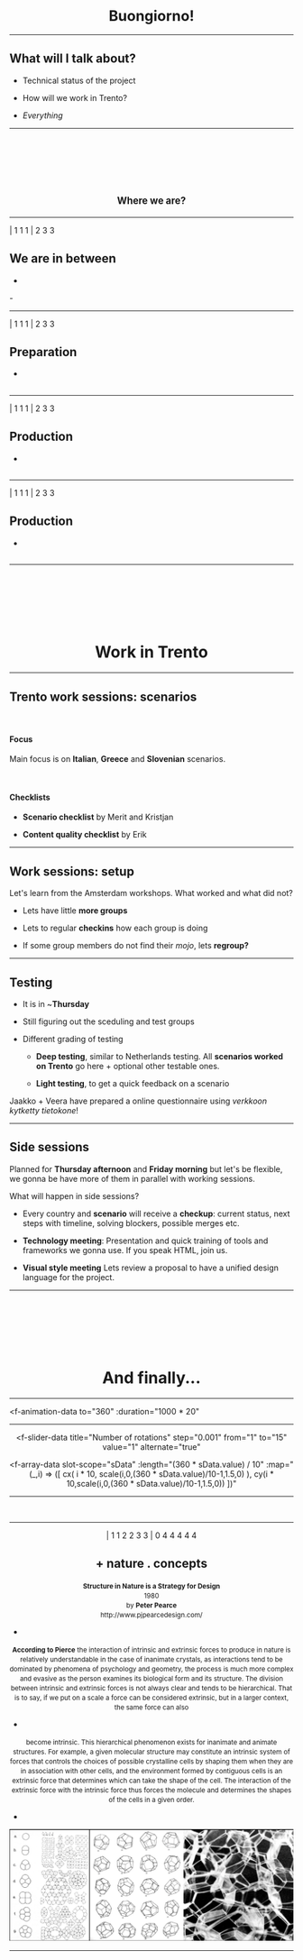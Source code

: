 <br><br><br><br><br>
<center>
<h2>
<big>
Buongiorno!
</big>
</h2>
</center>

---

## What will I talk about?

* Technical status of the project

* How will we work in Trento?

* *Everything*

---

<br><br><br><br><br>
<center><h4><big>
  Where we are?
</big></h4></center>

---

| 1 1 1
| 2 3 3

## We are in between
-
<f-card title="Preparation" :fill="color('gray')" height="calc(5px * 131)" />
-
<f-card title="Production" :fill="color('blue')" height="calc(5px * 131)" />

---

| 1 1 1
| 2 3 3

## Preparation
-
<f-card
  title="Scenario writing"
  :fill="color('gray')"
  height="calc(5px * 50)"
/>
<f-card title="Slide preparation" :fill="color('gray')" height="calc(4.5px * 34)" />
<f-card title="First interactives" :fill="color('gray')" height="calc(4.5px * 23)" />
<f-card title="Testing" :fill="color('gray')" height="calc(4.5px * 10)" />
-
<f-card title="Production" :fill="color('blue')" height="calc(5px * 125)" />

---

| 1 1 1
| 2 3 3

## Production
-
<f-card
  title="Preparation"
  :fill="color('gray')"
  height="calc(5px * 131)"
/>
-
<f-card
  title="30% Content writing / editing"
  height="calc(5px * 30)"
/>
<f-card
  title="20% Media producing"
  height="calc(5px * 20)"
/>
<f-card
  title="20% Light coding / HTML / CSS"
  height="calc(5px * 15)"
/>
<f-card
  title="15% Heavy coding"
  height="calc(5px * 25)"
/>
<f-card
  title="5% User experience design"
  height="calc(5px * 7)"
/>
<f-card
  title="10% Testing + Pedagogy"
  height="calc(5px * 10)"
/>

---

| 1 1 1
| 2 3 3

## Production
-
<f-card
  title="Preparation"
  :fill="color('gray')"
  height="calc(5px * 131)"
/>
-
<f-card
  title="30% Content writing / editing"
  subtitle="All countries"
  height="calc(5px * 30)"
/>
<f-card
  title="20% Media producing"
  subtitle="All countries"
  height="calc(5px * 20)"
/>
<f-card
  title="20% Light coding / HTML / CSS"
  subtitle="🇩🇪 🇵🇹 🇮🇹 🇪🇪"
  height="calc(5px * 15)"
/>
<f-card
  title="15% Heavy coding"
  subtitle="🇪🇪"
  height="calc(5px * 25)"
/>
<f-card
  title="5% User experience design"
  subtitle="🇸🇮 🇪🇪 🇩🇪 🇵🇹"
  height="calc(5px * 7)"
/>
<f-card
  title="10% Testing + Pedagogy"
  subtitle="All + 🇫🇮"
  height="calc(5px * 10)"
/>

---

<br><br><br><br><br>
<center>
<h1>
Work in Trento
</h1>
</center>

---

## Trento work sessions: scenarios

<br>

#### Focus 
Main focus is on **Italian**, **Greece** and **Slovenian** scenarios.

<br>

#### Checklists

* **Scenario checklist** by Merit and Kristjan

* **Content quality checklist** by Erik

---

## Work sessions: setup

Let's learn from the Amsterdam workshops. What worked and what did not? 

* Lets have little **more groups**

* Lets to regular **checkins** how each group is doing

* If some group members do not find their *mojo*, lets **regroup?**

---

## Testing

* It is in ~**Thursday**

* Still figuring out the sceduling and test groups

* Different grading of testing

  * **Deep testing**, similar to Netherlands testing. All **scenarios worked on Trento** go here + optional other testable ones.

  * **Light testing**, to get a quick feedback on a scenario

Jaakko + Veera have prepared a online questionnaire using *verkkoon kytketty tietokone*!

---

## Side sessions

Planned for **Thursday afternoon** and **Friday morning** but let's be flexible, we gonna be have more of them in parallel with working sessions.

What will happen in side sessions?
* Every country and **scenario** will receive a **checkup**: current status, next steps with timeline, solving blockers, possible merges etc. 

* **Technology meeting**: Presentation and quick training of tools and frameworks we gonna use. If you speak HTML, join us.

* **Visual style meeting** Lets review a proposal to have a unified design language for the project.

---

<br><br><br><br><br>
<center>
<h1>
And finally...
</h1>
</center>

---
<f-animation-data
  to="360"
  :duration="1000 * 20"
>
<center slot-scope="data">
<f-scene3 width="400" height="400">
  <f-group3
    v-for="x in range(0,5)"
    :rotation="{y:data.value}"
  >
  <f-group3 v-for="y in range(0,5)"> 
    <f-point3
      v-for="z in range(0,5)"
      :x="scale(x,0,5,-1,1)"
      :y="scale(y,0,5,-1,1)"
      :z="scale(z,0,5,-1,1)"
      stroke-width="15"
      :fill="rgb(
      scale(x,0,5,0,255),
      scale(y,0,5,0,255),
      scale(z,0,5,0,255),
      )"
    />
  </f-group>
  </f-group>
</f-scene>
</f-animation-data>

---

<f-slider-data
  title="Number of rotations"
  step="0.001"
  from="1"
  to="15"
  value="1"
  alternate="true"
>
<f-array-data
  slot-scope="sData"
  :length="(360 * sData.value) / 10"
  :map="(_,i) => ([
    cx(
    i * 10, scale(i,0,(360 * sData.value)/10-1,1.5,0)
    ),
    cy(i * 10,scale(i,0,(360 * sData.value)/10-1,1.5,0))
  ])"
>
  <center slot-scope="data">
    <f-scene width="600" height="600">
      <f-circle v-for="(d,i) in data.value"
        :x="d[0]"
        :y="d[1]"
        r="0.03"
        :fill="hsl(i,100,100)"
      />
    </f-scene>
  </center>
</f-array-data>
</f-animation-data>

---

<f-animation-data to="360">
<div slot-scope="{value}">
<f-scene grid>
  <f-line
  :points="
    range(-2,2,0.1)
    .map(y =>
    ({y,x:cx(scale(y,-2,2,0,360),1)}))
  "
  opacity="0.5"
  />
  <f-line
    :y1="-2"
    :x1="cx(value,1)"
    :y2="2"
    :x2="cx(value,1)"
    r="0.1"
    :stroke="color('blue')"
    :stroke-width="2"
  />
  <f-circle
    :x="cx(value,1)"
    :y="scale(value,0,360,-2,2)"
    r="0.1"
  />
</f-scene>
<br>
<f-scene grid>
  <f-circle
    :stroke="color('primary')"
    fill="none"
  />
  <f-line
    :y1="-2"
    :x1="cx(value,1)"
    :y2="2"
    :x2="cx(value,1)"
    r="0.1"
    :stroke="color('blue')"
    :stroke-width="2"
  />
  <f-line
    :x1="-2"
    :y1="cy(value,1)"
    :x2="2"
    :y2="cy(value,1)"
    r="0.1"
    :stroke="color('red')"
    :stroke-width="2"
  />
  <f-circle
    :x="cx(value,1)"
    :y="cy(value,1)"
    r="0.1"
  />
  <f-line
    :x2="cx(value,1)"
    :y2="cy(value,1)"
    r="0.1"
    :stroke="color('primary')"
  />
</f-scene>
<f-scene grid>
  <f-line
  :points="
    range(-2,2,0.1)
    .map(x =>
    ({x,y:cy(scale(x,-2,2,0,360),1)}))
  "
  opacity="0.5"
  />
  <f-line
    :x1="-2"
    :y1="cy(value,1)"
    :x2="2"
    :y2="cy(value,1)"
    r="0.1"
    :stroke="color('red')"
    :stroke-width="2"
  />
  <f-circle
    :x="scale(value,0,360,-2,2)"
    :y="cy(value,1)"
    r="0.1"
  />
</f-scene>

---

| 1 1 2 2 3 3
| 0 4 4 4 4 4

## + nature . concepts

<small style="--emphasis: var(--blue)">
<b>Structure in Nature is a Strategy for Design</b>
<br>
1980
<br>
by <b>Peter Pearce</b>
<br>
http://www.pjpearcedesign.com/
</small>

-
<small style="--emphasis: var(--blue)">
<b>According to Pierce</b> the interaction of intrinsic and extrinsic forces to produce in nature is relatively understandable in the case of inanimate crystals, as interactions tend to be dominated by phenomena of psychology and geometry, the process is much more complex and evasive as the person examines its biological form and its structure. The division between intrinsic and extrinsic forces is not always clear and tends to be hierarchical. That is to say, if we put on a scale a force can be considered extrinsic, but in a larger context, the same force can also
</small>

-

<small>
become intrinsic. This hierarchical phenomenon exists for inanimate and animate structures. For example, a given molecular structure may constitute an intrinsic system of forces that controls the choices of possible crystalline cells by shaping them when they are in association with other cells, and the environment formed by contiguous cells is an extrinsic force that determines which can take the shape of the cell. The interaction of the extrinsic force with the intrinsic force thus forces the molecule and determines the shapes of the cells in a given order.
</small>

-

![](./images/natureconcepts.png)

---

<center>
<f-array-data
  length="100"
  :map="() => ({
    x:Math.random(),
    y:Math.random(),
    z:Math.random(),
    size:any([
      Math.random() / 10,
      Math.random() / 10,
      Math.random()
    ])
  })">
  <f-animation-data
    easing="easeInOutSine"
    alternate="true"
    from="-2" to="2"
    value="-2" slot-scope="adata"
  >
  <f-scene3
    slot-scope="sdata"
    width="600"
    height="600"
  >
    <f-group3
      :position="{z: sdata.value}"
      :rotation="{z: sdata.value * 5}"
    >
    <f-polyhedron3
      :rotation="{x: sdata.value * 50}"
    />
    <f-polyhedron3
      :rotation="{y: sdata.value * 500}"
      :scale="0.1"
    />
    <f-point3
      v-for="(p,i) in adata.value"
      :x="scale(p.x,0,1,-2,2)"
      :y="scale(p.y,0,1,-2,2)"
      :z="scale(p.z,0,1,-2,2)"
      :stroke-width="scale(p.size,0,1,1,5)"
      :fill="color('white')"
    />
    </f-group3>
  </f-scene3>
</f-animation-data>
<f-array-data>
</center>
  
